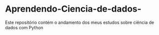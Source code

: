 # Aprendendo-Ciencia-de-dados-
Este repositório contém o andamento dos meus estudos sobre ciência de dados com Python 

